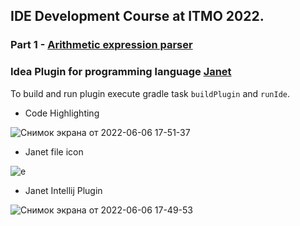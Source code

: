 ## IDE Development Course at ITMO 2022.

### Part 1 - [Arithmetic expression parser](https://github.com/inspired99/ide-2022-itmo-spr)

### Idea Plugin for programming language [Janet](https://janet-lang.org/)

To build and run plugin execute gradle task ```buildPlugin``` and ```runIde```.


* Code Highlighting 

![Снимок экрана от 2022-06-06 17-51-37](https://user-images.githubusercontent.com/64794482/172185773-31eea510-7cde-4904-a0e0-fa8d458bb174.png)


* Janet file icon

![e](https://user-images.githubusercontent.com/64794482/172184998-e6269249-cccc-4531-bf39-f7dbd49bfc6b.png)

* Janet Intellij Plugin

![Снимок экрана от 2022-06-06 17-49-53](https://user-images.githubusercontent.com/64794482/172185453-d75d0e5e-c147-4fbb-a12b-4a008f011437.png)


